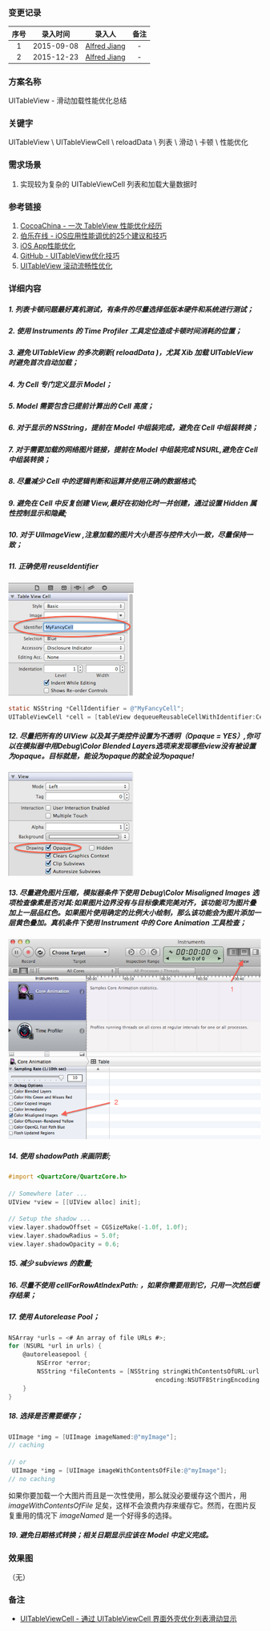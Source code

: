 ### 变更记录

| 序号 | 录入时间 | 录入人 | 备注 |
|:--------:|:--------:|:--------:|:--------:|
| 1 | 2015-09-08 | [Alfred Jiang](https://github.com/viktyz) | - |
| 2 | 2015-12-23 | [Alfred Jiang](https://github.com/viktyz) | - |

### 方案名称

UITableView - 滑动加载性能优化总结

### 关键字

UITableView \ UITableViewCell \ reloadData \ 列表 \ 滑动 \ 卡顿 \ 性能优化

### 需求场景

1. 实现较为复杂的 UITableViewCell 列表和加载大量数据时

### 参考链接

1. [CocoaChina - 一次 TableView 性能优化经历](http://www.cocoachina.com/ios/20150906/13212.html)
2. [伯乐在线 - iOS应用性能调优的25个建议和技巧](http://blog.jobbole.com/37984/)
3. [iOS App性能优化](http://www.hrchen.com/2013/05/performance-with-instruments/)
4. [GitHub - UITableView优化技巧](http://longxdragon.github.io/2015/05/26/UITableView优化技巧/)
5. [UITableView 滚动流畅性优化](http://blog.cocoabit.com/2014-02-09-uitableview-gun-dong-liu-cheng-xing-you-hua/)

### 详细内容

##### 1. 列表卡顿问题最好真机测试，有条件的尽量选择低版本硬件和系统进行测试；
##### 2. 使用 Instruments 的 Time Profiler 工具定位造成卡顿时间消耗的位置；
##### 3. 避免 UITableView 的多次刷新( reloadData )，尤其 Xib 加载 UITableView 时避免首次自动加载；
##### 4. 为 Cell 专门定义显示 Model；
##### 5. Model 需要包含已提前计算出的 Cell 高度；
##### 6. 对于显示的 NSString，提前在 Model 中组装完成，避免在 Cell 中组装转换；
##### 7. 对于需要加载的网络图片链接，提前在 Model 中组装完成 NSURL,避免在 Cell 中组装转换；
##### 8. 尽量减少 Cell 中的逻辑判断和运算并使用正确的数据格式;
##### 9. 避免在 Cell 中反复创建 View,最好在初始化时一并创建，通过设置 Hidden 属性控制显示和隐藏;
##### 10. 对于 UIImageView ,注意加载的图片大小是否与控件大小一致，尽量保持一致；
##### 11. 正确使用 reuseIdentifier

![Image_00122_00001](Images/Image_00122_00001.png)

```objective-c
static NSString *CellIdentifier = @"MyFancyCell";
UITableViewCell *cell = [tableView dequeueReusableCellWithIdentifier:CellIdentifier forIndexPath:indexPath];
```

##### 12. 尽量把所有的 UIView 以及其子类控件设置为不透明（Opaque = YES）,你可以在模拟器中用Debug\Color Blended Layers选项来发现哪些view没有被设置为opaque。目标就是，能设为opaque的就全设为opaque!

![](Images/Image_00122_00002.png)

##### 13. 尽量避免图片压缩，模拟器条件下使用 Debug\Color Misaligned Images 选项检查像素是否对其:如果图片边界没有与目标像素完美对齐，该功能可为图片叠加上一层品红色。如果图片使用确定的比例大小绘制，那么该功能会为图片添加一层黄色叠加。真机条件下使用 Instrument 中的 Core Animation 工具检查；

![](Images/Image_00122_00003.png)

##### 14. 使用 *shadowPath* 来画阴影;
```objective-c
#import <QuartzCore/QuartzCore.h>

// Somewhere later ...
UIView *view = [[UIView alloc] init];

// Setup the shadow ...
view.layer.shadowOffset = CGSizeMake(-1.0f, 1.0f);
view.layer.shadowRadius = 5.0f;
view.layer.shadowOpacity = 0.6;
```

##### 15. 减少 subviews 的数量;
##### 16. 尽量不使用 *cellForRowAtIndexPath:* ，如果你需要用到它，只用一次然后缓存结果；
##### 17. 使用 Autorelease Pool；
```objective-c
NSArray *urls = <# An array of file URLs #>;
for (NSURL *url in urls) {
    @autoreleasepool {
        NSError *error;
        NSString *fileContents = [NSString stringWithContentsOfURL:url
                                         encoding:NSUTF8StringEncoding error:&error];
    }
}
```

##### 18. 选择是否需要缓存；
```objective-c
UIImage *img = [UIImage imageNamed:@"myImage"];
// caching

// or
 UIImage *img = [UIImage imageWithContentsOfFile:@"myImage"];
// no caching
```

如果你要加载一个大图片而且是一次性使用，那么就没必要缓存这个图片，用 *imageWithContentsOfFile* 足矣，这样不会浪费内存来缓存它。然而，在图片反复重用的情况下 *imageNamed* 是一个好得多的选择。

##### 19. 避免日期格式转换；相关日期显示应该在 Model 中定义完成。

### 效果图
（无）

### 备注

* [UITableViewCell - 通过 UITableViewCell 界面外壳优化列表滑动显示](Note_00230_20170706.md)
